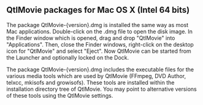 QtlMovie packages for Mac OS X (Intel 64 bits)
----------------------------------------------

The package QtlMovie-{version}.dmg is installed the same way as most Mac
applications. Double-click on the .dmg file to open the disk image. In
the Finder window which is opened, drag and drop "QtlMovie" into
"Applications". Then, close the Finder windows, right-click on the
desktop icon for "QtlMovie" and select "Eject". Now QtlMovie can be
started from the Launcher and optionally locked on the Dock.

The package QtlMovie-{version}.dmg includes the executable files for the
various media tools which are used by QtlMovie (FFmpeg, DVD Author, telxcc,
mkisofs and growisofs). These tools are installed within the installation
directory tree of QtlMovie. You may point to alternative versions of these
tools using the QtlMovie settings.
